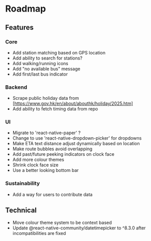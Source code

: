 # Roadmap

## Features
### Core
- Add station matching based on GPS location
- Add ability to search for stations?
- Add walking/running icons
- Add "no available bus" message
- Add first/last bus indicator
### Backend
- Scrape public holiday data from [https://www.gov.hk/en/about/abouthk/holiday/2025.htm]
- Add ability to fetch timing data from repo
### UI
- Migrate to 'react-native-paper' ?
- Change to use 'react-native-dropdown-picker' for dropdowns
- Make ETA text distance adjust dynamically based on location
- Make route bubbles avoid overlapping
- Add past/future peeking indicators on clock face
- Add more colour themes
- Shrink clock face size
- Use a better looking bottom bar
### Sustainability
- Add a way for users to contribute data

## Technical
- Move colour theme system to be context based
- Update @react-native-community/datetimepicker to ^8.3.0 after incompatibilities are fixed